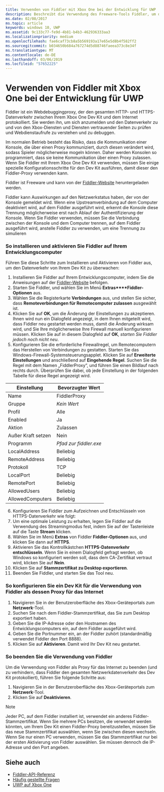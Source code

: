 ```yaml
---
title: Verwenden von Fiddler mit Xbox One bei der Entwicklung für UWP
description: Beschreibt die Verwendung des Freeware-Tools Fiddler, um den Netzwerkverkehr für einen Xbox One Dev Kit für UWP anzuzeigen.
ms.date: 02/08/2017
ms.topic: article
keywords: windows 10, UWP
ms.assetid: 9c133c77-fe9d-4b81-b4b3-462936333aa3
ms.localizationpriority: medium
ms.openlocfilehash: fae6caf73cb8a5b569193a17e65e5d8b4f582ff2
ms.sourcegitcommit: b034650b684a767274d5d88746faeea373c8e34f
ms.translationtype: MT
ms.contentlocale: de-DE
ms.lasthandoff: 03/06/2019
ms.locfileid: "57652225"
---
```

# <a name="how-to-use-fiddler-with-xbox-one-when-developing-for-uwp"></a>Verwenden von Fiddler mit Xbox One bei der Entwicklung für UWP

Fiddler ist ein Webdebuggingproxy, der den gesamten HTTP- und HTTPS-Datenverkehr zwischen Ihrem Xbox One Dev Kit und dem Internet protokolliert. Sie werden ihn, um sich anzumelden und den Datenverkehr zu und von den Xbox-Diensten und Diensten vertrauender Seiten zu prüfen und Webdienstaufrufe zu verstehen und zu debuggen. 

Im normalen Betrieb besteht das Risiko, dass die Kommunikation einer Konsole, die über einen Proxy kommuniziert, durch diesen verändert wird, sodass Spieler möglicherweise mogeln können. Daher werden Konsolen so programmiert, dass sie keine Kommunikation über einen Proxy zulassen. Wenn Sie Fiddler mit Ihrem Xbox One Dev Kit verwenden, müssen Sie einige spezielle Konfigurationsschritte für den Dev Kit ausführen, damit dieser den Fiddler-Proxy verwenden kann. 

Fiddler ist Freeware und kann von der [Fiddler-Website](https://www.fiddler2.com/fiddler2/) heruntergeladen werden. 

Fiddler kann Auswirkungen auf den Netzwerkstatus haben, der von der Konsole gemeldet wird. Wenn eine Upstreamverbindung auf dem Computer deaktiviert wird, auf dem Fiddler ausgeführt wird, erkennt die Konsole diese Trennung möglicherweise erst nach Ablauf der Authentifizierung der Konsole. Wenn Sie Fiddler verwenden, müssen Sie die Verbindung zwischen der Konsole und dem Computer trennen, auf dem Fiddler ausgeführt wird, anstelle Fiddler zu verwenden, um eine Trennung zu simulieren

### <a name="to-install-and-enable-fiddler-on-your-development-pc"></a>So installieren und aktivieren Sie Fiddler auf Ihrem Entwicklungscomputer
Führen Sie diese Schritte zum Installieren und Aktivieren von Fiddler aus, um den Datenverkehr von Ihrem Dev Kit zu überwachen:

1. Installieren Sie Fiddler auf Ihrem Entwicklungscomputer, indem Sie die Anweisungen auf der [Fiddler-Website](https://www.fiddler2.com/fiddler2/) befolgen. 
2. Starten Sie Fiddler, und wählen Sie im Menü **Extras****Fiddler-Optionen** aus. 
3. Wählen Sie die Registerkarte **Verbindungen** aus, und stellen Sie sicher, dass **Remoteverbindungen für Remotecomputer zulassen** ausgewählt ist. 
4. Klicken Sie auf **OK**, um die Änderung der Einstellungen zu akzeptieren. Ihnen wird nun ein Dialogfeld angezeigt, in dem Ihnen mitgeteilt wird, dass Fiddler neu gestartet werden muss, damit die Änderung wirksam wird, und Sie Ihre möglicherweise Ihre Firewall manuell konfigurieren müssen. Klicken Sie auf in diesem Dialogfeld auf **OK**, *starten Sie Fiddler jedoch noch nicht neu*.
5. Konfigurieren Sie die erforderliche Firewallregel, um Remotecomputern das Herstellen von Verbindungen zu gestatten. Starten Sie das Windows-Firewall-Systemsteuerungsapplet. Klicken Sie auf **Erweiterte Einstellungen** und anschließend auf **Eingehende Regel**. Suchen Sie die Regel mit dem Namen „FiddlerProxy“, und führen Sie einen Bildlauf nach rechts durch. Überprüfen Sie dabei, ob jede Einstellung in der folgenden Tabelle für diese Regel angezeigt wird.
  
  | Einstellung           | Bevorzugter Wert                |
  | ----              | ----                           |
  | Name              | FiddlerProxy                   |
  | Gruppe             | *Kein Wert* |
  | Profil           | Alle                            |
  | Enabled           | Ja                            |
  | Aktion            | Zulassen                          |
  | Außer Kraft setzen          | Nein                             |
  | Programm           | *Pfad zur fiddler.exe*          |
  | LocalAddress      | Beliebig                            |
  | RemoteAddress     | Beliebig                            |
  | Protokoll          | TCP                            |
  | LocalPort         | Beliebig                            |
  | RemotePort        | Beliebig                            |
  | AllowedUsers      | Beliebig                            |
  | AllowedComputers  | Beliebig                            |


6. Konfigurieren Sie Fiddler zum Aufzeichnen und Entschlüsseln von HTTPS-Datenverkehr wie folgt:
  1. Um eine optimale Leistung zu erhalten, legen Sie Fiddler auf die Verwendung des Streamingmodus fest, indem Sie auf der Tastenleiste auf die Taste **Stream** klicken.
  2. Wählen Sie im Menü **Extras** von Fiddler **Fiddler-Optionen** aus, und klicken Sie dann auf **HTTPS**.
  3. Aktivieren Sie das Kontrollkästchen **HTTPS-Datenverkehr entschlüsseln**. Wenn Sie in einem Dialogfeld gefragt werden, ob Windows so konfiguriert werden soll, dass dem CA-Zertifikat vertraut wird, klicken Sie auf **Nein**.
  4. Klicken Sie auf **Stammzertifikat zu Desktop exportieren**.
7. Beenden Sie Fiddler, und starten Sie das Tool neu.

### <a name="to-configure-a-dev-kit-to-use-fiddler-as-its-proxy-to-the-internet"></a>So konfigurieren Sie ein Dev Kit für die Verwendung von Fiddler als dessen Proxy für das Internet

1. Navigieren Sie in der Benutzeroberfläche des Xbox-Geräteportals zum **Netzwerk**-Tool.
2. Suchen Sie nach dem Fiddler-Stammzertifikat, das Sie zum Desktop exportiert haben. 
3. Geben Sie die IP-Adresse oder den Hostnamen des Entwicklungscomputers ein, auf dem Fiddler ausgeführt wird.
4. Geben Sie die Portnummer ein, an der Fiddler zuhört (standardmäßig verwendet Fiddler den Port 8888). 
5. Klicken Sie auf **Aktivieren**. Damit wird Ihr Dev Kit neu gestartet.

### <a name="to-stop-using-fiddler"></a>So beenden Sie die Verwendung von Fiddler
Um die Verwendung von Fiddler als Proxy für das Internet zu beenden (und zu verhindern, dass Fiddler den gesamten Netzwerkdatenverkehr des Dev Kit protokolliert), führen Sie folgende Schritte aus:

1. Navigieren Sie in der Benutzeroberfläche des Xbox-Geräteportals zum **Netzwerk**-Tool.
2. Klicken Sie auf **Deaktivieren**.

> [!NOTE]
> Jeder PC, auf dem Fiddler installiert ist, verwendet ein anderes Fiddler-Stammzertifikat. Wenn Sie mehrere PCs besitzen, die verwendet werden könnten, um Ihrem Dev Kit einen Fiddler-Proxy bereitzustellen, müssen Sie das neue Stammzertifikat auswählen, wenn Sie zwischen diesen wechseln. Wenn Sie nur einen PC verwenden, müssen Sie das Stammzertifikat nur bei der ersten Aktivierung von Fiddler auswählen. Sie müssen dennoch die IP-Adresse und den Port angeben.

## <a name="see-also"></a>Siehe auch
- [Fiddler-API-Referenz](wdp-fiddler-api.md)
- [Häufig gestellte Fragen](frequently-asked-questions.md)
- [UWP auf Xbox One](index.md)



